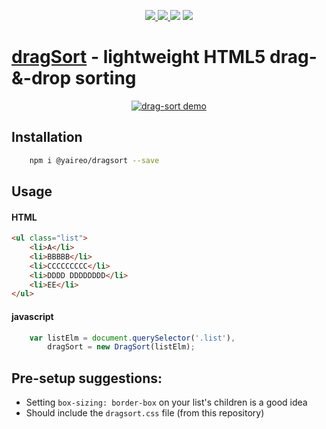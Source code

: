 <p align="center">
  <a href='https://www.npmjs.com/package/@yaireo/dragsort'>
      <img src="https://img.shields.io/npm/v/@yaireo/dragsort.svg" />
  </a>
  <a href='https://simple.wikipedia.org/wiki/MIT_License'>
      <img src="https://img.shields.io/badge/license-MIT-lightgrey" />
  </a>
  <img src="https://img.shields.io/bundlephobia/minzip/@yaireo/dragsort" />
  <img src="https://img.shields.io/npm/dw/@yaireo/dragsort" />
</p>

[dragSort](https://codepen.io/vsync/pen/3f6b998fa1bb1b7c7f74ec89152f39f9/?editors=0100) - lightweight HTML5 drag-&-drop sorting
========

<a align="center" href="https://codepen.io/vsync/pen/3f6b998fa1bb1b7c7f74ec89152f39f9/?editors=0100">

![drag-sort demo](https://raw.githubusercontent.com/yairEO/dragsort/master/demo.gif)

</a>

## Installation
```sh
    npm i @yaireo/dragsort --save
```

## Usage

#### HTML
```html
<ul class="list">
    <li>A</li>
    <li>BBBBB</li>
    <li>CCCCCCCCC</li>
    <li>DDDD DDDDDDDD</li>
    <li>EE</li>
</ul>
```

#### javascript
```js
    var listElm = document.querySelector('.list'),
        dragSort = new DragSort(listElm);
```

## Pre-setup suggestions:

* Setting `box-sizing: border-box` on your list's children is a good idea
* Should include the `dragsort.css` file (from this repository)
